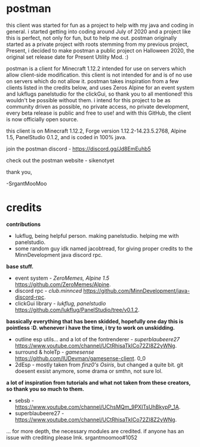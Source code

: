 # postman
this client was started for fun as a project to help with my java and coding in general. i started getting into coding around July of 2020 and a project like this is perfect, not only for fun, but to help me out. postman originally started as a private project with roots stemming from my previous project, Present, i decided to make postman a public project on Halloween 2020, the original set release date for Present Utility Mod. :)

postman is a client for Minecraft 1.12.2 intended for use on servers which allow client-side modification. this client is not intended for and is of no use on servers which do not allow it. postman takes inspiration from a few clients listed in the credits below, and uses Zeros Alpine for an event system and lukflugs panelstudio for the clickGui, so thank you to all mentioned! this wouldn't be possible without them. i intend for this project to be as community driven as possible, no private access, no private development, every beta release is public and free to use! and with this GitHub, the client is now officially open source.

this client is on Minecraft 1.12.2, Forge version 1.12.2-14.23.5.2768, Alpine 1.5, PanelStudio 0.1.2, and is coded in 100% java.

join the postman discord - https://discord.gg/Jd8EmEuhb5

check out the postman website - sikenotyet


thank you,

-SrgantMooMoo

# credits
**contributions**
- lukflug, being helpful person. making panelstudio. helping me with panelstudio.
- some random guy idk named jacobtread, for giving proper credits to the MinnDevelopment java discord rpc.

**base stuff.**
- event system - *ZeroMemes, Alpine 1.5* https://github.com/ZeroMemes/Alpine.
- discord rpc - *club.minnced* https://github.com/MinnDevelopment/java-discord-rpc.
- clickGui library - *lukflug, panelstudio* https://github.com/lukflug/PanelStudio/tree/v0.1.2.

**bassically everything that has been skidded, hopefully one day this is pointless :D. whenever i have the time, i try to work on unskidding.**
- outline esp utils... and a lot of the fontrenderer - *superblaubeere27* https://www.youtube.com/channel/UCtRhisaTkICo72ZI8Z2yWNg.
- surround & holeTp - *gamesense* https://github.com/IUDevman/gamesense-client. 0_0
- 2dEsp - mostly taken from *finz0's Osiris*, but changed a quite bit. git doesent exsist anymore, some drama or smthn, not sure lol.

**a lot of inspiration from tutorials and what not taken from these creators, so thank you so much to them.**
- sebsb - https://www.youtube.com/channel/UChsMQm_9PXITsUhBkypP_1A.
- superblaubeere27 - https://www.youtube.com/channel/UCtRhisaTkICo72ZI8Z2yWNg.

... for more depth, the necessary modules are credited. if anyone has an issue with crediting please lmk. srgantmoomoo#1052
